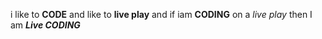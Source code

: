 i like to **CODE** and like to __live play__ and if iam __CODING__ on a *live play* then I am __*Live CODING*__
